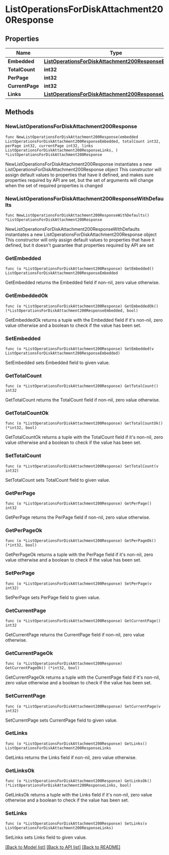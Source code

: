 # ListOperationsForDiskAttachment200Response

## Properties

Name | Type | Description | Notes
------------ | ------------- | ------------- | -------------
**Embedded** | [**ListOperationsForDiskAttachment200ResponseEmbedded**](ListOperationsForDiskAttachment200ResponseEmbedded.md) |  | 
**TotalCount** | **int32** |  | 
**PerPage** | **int32** |  | 
**CurrentPage** | **int32** |  | 
**Links** | [**ListOperationsForDiskAttachment200ResponseLinks**](ListOperationsForDiskAttachment200ResponseLinks.md) |  | 

## Methods

### NewListOperationsForDiskAttachment200Response

`func NewListOperationsForDiskAttachment200Response(embedded ListOperationsForDiskAttachment200ResponseEmbedded, totalCount int32, perPage int32, currentPage int32, links ListOperationsForDiskAttachment200ResponseLinks, ) *ListOperationsForDiskAttachment200Response`

NewListOperationsForDiskAttachment200Response instantiates a new ListOperationsForDiskAttachment200Response object
This constructor will assign default values to properties that have it defined,
and makes sure properties required by API are set, but the set of arguments
will change when the set of required properties is changed

### NewListOperationsForDiskAttachment200ResponseWithDefaults

`func NewListOperationsForDiskAttachment200ResponseWithDefaults() *ListOperationsForDiskAttachment200Response`

NewListOperationsForDiskAttachment200ResponseWithDefaults instantiates a new ListOperationsForDiskAttachment200Response object
This constructor will only assign default values to properties that have it defined,
but it doesn't guarantee that properties required by API are set

### GetEmbedded

`func (o *ListOperationsForDiskAttachment200Response) GetEmbedded() ListOperationsForDiskAttachment200ResponseEmbedded`

GetEmbedded returns the Embedded field if non-nil, zero value otherwise.

### GetEmbeddedOk

`func (o *ListOperationsForDiskAttachment200Response) GetEmbeddedOk() (*ListOperationsForDiskAttachment200ResponseEmbedded, bool)`

GetEmbeddedOk returns a tuple with the Embedded field if it's non-nil, zero value otherwise
and a boolean to check if the value has been set.

### SetEmbedded

`func (o *ListOperationsForDiskAttachment200Response) SetEmbedded(v ListOperationsForDiskAttachment200ResponseEmbedded)`

SetEmbedded sets Embedded field to given value.


### GetTotalCount

`func (o *ListOperationsForDiskAttachment200Response) GetTotalCount() int32`

GetTotalCount returns the TotalCount field if non-nil, zero value otherwise.

### GetTotalCountOk

`func (o *ListOperationsForDiskAttachment200Response) GetTotalCountOk() (*int32, bool)`

GetTotalCountOk returns a tuple with the TotalCount field if it's non-nil, zero value otherwise
and a boolean to check if the value has been set.

### SetTotalCount

`func (o *ListOperationsForDiskAttachment200Response) SetTotalCount(v int32)`

SetTotalCount sets TotalCount field to given value.


### GetPerPage

`func (o *ListOperationsForDiskAttachment200Response) GetPerPage() int32`

GetPerPage returns the PerPage field if non-nil, zero value otherwise.

### GetPerPageOk

`func (o *ListOperationsForDiskAttachment200Response) GetPerPageOk() (*int32, bool)`

GetPerPageOk returns a tuple with the PerPage field if it's non-nil, zero value otherwise
and a boolean to check if the value has been set.

### SetPerPage

`func (o *ListOperationsForDiskAttachment200Response) SetPerPage(v int32)`

SetPerPage sets PerPage field to given value.


### GetCurrentPage

`func (o *ListOperationsForDiskAttachment200Response) GetCurrentPage() int32`

GetCurrentPage returns the CurrentPage field if non-nil, zero value otherwise.

### GetCurrentPageOk

`func (o *ListOperationsForDiskAttachment200Response) GetCurrentPageOk() (*int32, bool)`

GetCurrentPageOk returns a tuple with the CurrentPage field if it's non-nil, zero value otherwise
and a boolean to check if the value has been set.

### SetCurrentPage

`func (o *ListOperationsForDiskAttachment200Response) SetCurrentPage(v int32)`

SetCurrentPage sets CurrentPage field to given value.


### GetLinks

`func (o *ListOperationsForDiskAttachment200Response) GetLinks() ListOperationsForDiskAttachment200ResponseLinks`

GetLinks returns the Links field if non-nil, zero value otherwise.

### GetLinksOk

`func (o *ListOperationsForDiskAttachment200Response) GetLinksOk() (*ListOperationsForDiskAttachment200ResponseLinks, bool)`

GetLinksOk returns a tuple with the Links field if it's non-nil, zero value otherwise
and a boolean to check if the value has been set.

### SetLinks

`func (o *ListOperationsForDiskAttachment200Response) SetLinks(v ListOperationsForDiskAttachment200ResponseLinks)`

SetLinks sets Links field to given value.



[[Back to Model list]](../README.md#documentation-for-models) [[Back to API list]](../README.md#documentation-for-api-endpoints) [[Back to README]](../README.md)


